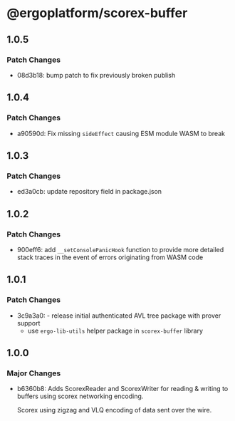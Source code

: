 # @ergoplatform/scorex-buffer

## 1.0.5

### Patch Changes

- 08d3b18: bump patch to fix previously broken publish

## 1.0.4

### Patch Changes

- a90590d: Fix missing `sideEffect` causing ESM module WASM to break

## 1.0.3

### Patch Changes

- ed3a0cb: update repository field in package.json

## 1.0.2

### Patch Changes

- 900eff6: add `__setConsolePanicHook` function to provide more detailed stack traces in the event of errors originating from WASM code

## 1.0.1

### Patch Changes

- 3c9a3a0: - release initial authenticated AVL tree package with prover support
  - use `ergo-lib-utils` helper package in `scorex-buffer` library

## 1.0.0

### Major Changes

- b6360b8: Adds ScorexReader and ScorexWriter for reading & writing to buffers using scorex networking encoding.

  Scorex using zigzag and VLQ encoding of data sent over the wire.
